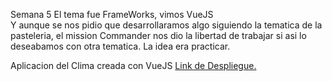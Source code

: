 




Semana 5
El tema fue FrameWorks, vimos VueJS <br>
Y aunque se nos pidio que desarrollaramos algo siguiendo la tematica de la pasteleria,
el mission Commander nos dio la libertad de trabajar si asi lo deseabamos con otra tematica.
La idea era practicar.


Aplicacion del Clima creada con VueJS
[Link de Despliegue.](https://splendorous-dolphin-75b0db.netlify.app/)
